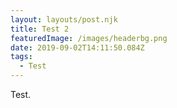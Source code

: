 ```yaml
---
layout: layouts/post.njk
title: Test 2
featuredImage: /images/headerbg.png
date: 2019-09-02T14:11:50.084Z
tags:
  - Test
---
```

Test.

